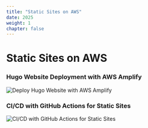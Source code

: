 ```yaml
---
title: "Static Sites on AWS"
date: 2025
weight: 1
chapter: false
---
```


# Static Sites on AWS

### Hugo Website Deployment with AWS Amplify

![Deploy Hugo Website with AWS Amplify](<images/Hugo Deploy With AWS Amplify.drawio.png>)

### CI/CD with GitHub Actions for Static Sites

![CI/CD with GitHub Actions for Static Sites](images/CI_CD.drawio.png)
